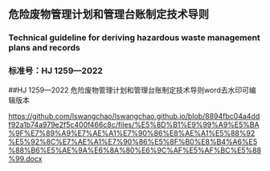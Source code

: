 ## 危险废物管理计划和管理台账制定技术导则

### Technical guideline for deriving hazardous waste management plans and records

### 标准号：HJ 1259—2022

##HJ 1259—2022 危险废物管理计划和管理台账制定技术导则word去水印可编辑版本



https://github.com/lswangchao/lswangchao.github.io/blob/8894fbc04a4ddf92a1b74a979e2f5c400f466c8c/files/%E5%8D%B1%E9%99%A9%E5%BA%9F%E7%89%A9%E7%AE%A1%E7%90%86%E8%AE%A1%E5%88%92%E5%92%8C%E7%AE%A1%E7%90%86%E5%8F%B0%E8%B4%A6%E5%88%B6%E5%AE%9A%E6%8A%80%E6%9C%AF%E5%AF%BC%E5%88%99.docx



